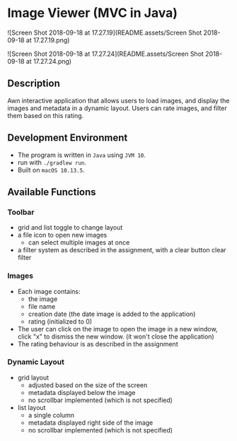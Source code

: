 # Image Viewer (MVC in Java)

![Screen Shot 2018-09-18 at 17.27.19](README.assets/Screen Shot 2018-09-18 at 17.27.19.png)

![Screen Shot 2018-09-18 at 17.27.24](README.assets/Screen Shot 2018-09-18 at 17.27.24.png)

## Description

Awn interactive application that allows users to load images, and display the images and metadata in a dynamic layout. Users can rate images, and filter them based on this rating.

## Development Environment

- The program is written in `Java` using `JVM 10`.
- run with `./gradlew run`.
- Built on `macOS 10.13.5`.

## Available Functions

### Toolbar

- grid and list toggle to change layout
- a file icon to open new images
    - can select multiple images at once
- a filter system as described in the assignment, with a clear button clear filter

### Images

- Each image contains:
    - the image
    - file name
    - creation date (the date image is added to the application)
    - rating (initialized to 0)
- The user can click on the image to open the image in a new window, click "x" to dismiss the new window. (it won't close the application)
- The rating behaviour is as described in the assignment

### Dynamic Layout

- grid layout
    - adjusted based on the size of the screen
    - metadata displayed below the image
    - no scrollbar implemented (which is not specified)
- list layout
    - a single column
    - metadata displayed right side of the image
    - no scrollbar implemented (which is not specified)
